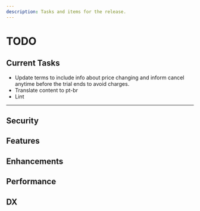```yaml
---
description: Tasks and items for the release.
---
```


# TODO

## Current Tasks

- Update terms to include info about price changing and inform cancel anytime before the trial ends to avoid charges.
- Translate content to pt-br
- Lint

---

## Security

## Features

## Enhancements

## Performance

## DX
